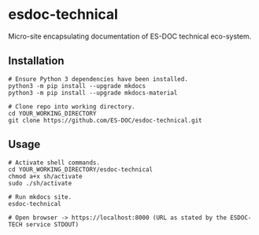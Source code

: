 # esdoc-technical

Micro-site encapsulating documentation of ES-DOC technical eco-system.

## Installation

```
# Ensure Python 3 dependencies have been installed.
python3 -m pip install --upgrade mkdocs
python3 -m pip install --upgrade mkdocs-material

# Clone repo into working directory.
cd YOUR_WORKING_DIRECTORY
git clone https://github.com/ES-DOC/esdoc-technical.git
```

## Usage

```
# Activate shell commands.
cd YOUR_WORKING_DIRECTORY/esdoc-technical
chmod a+x sh/activate
sudo ./sh/activate

# Run mkdocs site.
esdoc-technical

# Open browser -> https://localhost:8000 (URL as stated by the ESDOC-TECH service STDOUT)
```
